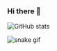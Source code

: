 ### Hi there 👋



<!--
**sarahdomingos/sarahdomingos** is a ✨ _special_ ✨ repository because its `README.md` (this file) appears on your GitHub profile.

Here are some ideas to get you started:

- 🔭 I’m currently working on ...
- 🌱 I’m currently learning ...
- 👯 I’m looking to collaborate on ...
- 🤔 I’m looking for help with ...
- 💬 Ask me about ...
- 📫 How to reach me: ...
- 😄 Pronouns: ...
- ⚡ Fun fact: ...
-->

![GitHub stats](https://github-readme-stats.vercel.app/api?username=sarahdomingos&show_icons=true&theme=radical)

![snake gif](https://github.com/sarahdomingos/sarahdomingos/blob/output/github-contribution-grid-snake.svg)
